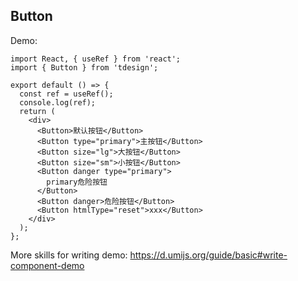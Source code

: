 ## Button

Demo:

```tsx
import React, { useRef } from 'react';
import { Button } from 'tdesign';

export default () => {
  const ref = useRef();
  console.log(ref);
  return (
    <div>
      <Button>默认按钮</Button>
      <Button type="primary">主按钮</Button>
      <Button size="lg">大按钮</Button>
      <Button size="sm">小按钮</Button>
      <Button danger type="primary">
        primary危险按钮
      </Button>
      <Button danger>危险按钮</Button>
      <Button htmlType="reset">xxx</Button>
    </div>
  );
};
```

More skills for writing demo: https://d.umijs.org/guide/basic#write-component-demo
